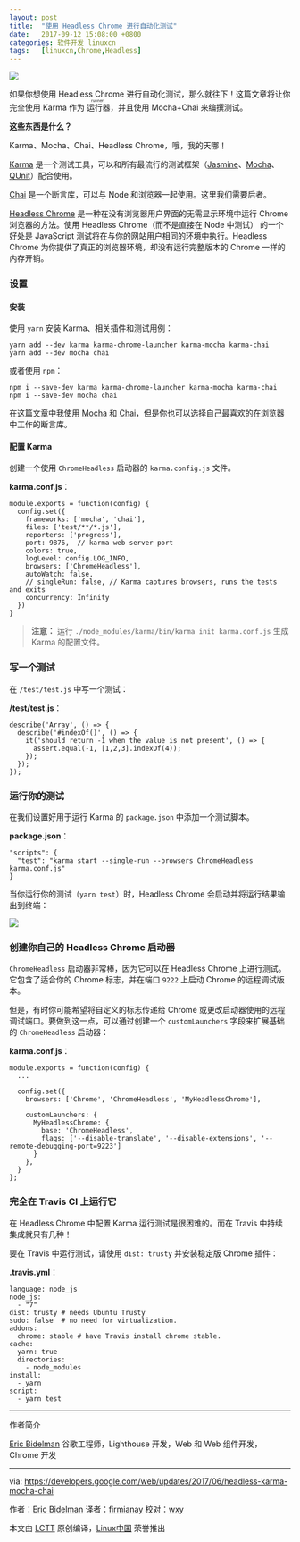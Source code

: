 ```yaml
---
layout: post
title:	"使用 Headless Chrome 进行自动化测试"
date:	2017-09-12 15:08:00 +0800 
categories:	软件开发 linuxcn 
tags:	[linuxcn,Chrome,Headless]
---
```



![](/Asserts/Images//attachment/album/201709/12/150805oxtnywgwkgwct55k.png)


如果你想使用 Headless Chrome 进行自动化测试，那么就往下！这篇文章将让你完全使用 Karma 作为<ruby> 运行器 <rt>  runner </rt></ruby>，并且使用 Mocha+Chai 来编撰测试。


**这些东西是什么？**


Karma、Mocha、Chai、Headless Chrome，哦，我的天哪！


[Karma](https://karma-runner.github.io/) 是一个测试工具，可以和所有最流行的测试框架（[Jasmine](https://jasmine.github.io/)、[Mocha](https://mochajs.org/)、 [QUnit](https://qunitjs.com/)）配合使用。


[Chai](http://chaijs.com/) 是一个断言库，可以与 Node 和浏览器一起使用。这里我们需要后者。


[Headless Chrome](https://developers.google.com/web/updates/2017/04/headless-chrome) 是一种在没有浏览器用户界面的无需显示环境中运行 Chrome 浏览器的方法。使用 Headless Chrome（而不是直接在 Node 中测试） 的一个好处是 JavaScript 测试将在与你的网站用户相同的环境中执行。Headless Chrome 为你提供了真正的浏览器环境，却没有运行完整版本的 Chrome 一样的内存开销。


### 设置


#### 安装


使用 `yarn` 安装 Karma、相关插件和测试用例：



```
yarn add --dev karma karma-chrome-launcher karma-mocha karma-chai
yarn add --dev mocha chai

```

或者使用 `npm`：



```
npm i --save-dev karma karma-chrome-launcher karma-mocha karma-chai
npm i --save-dev mocha chai

```

在这篇文章中我使用 [Mocha](https://mochajs.org/) 和 [Chai](http://chaijs.com/)，但是你也可以选择自己最喜欢的在浏览器中工作的断言库。


#### 配置 Karma


创建一个使用 `ChromeHeadless` 启动器的 `karma.config.js` 文件。


**karma.conf.js**：



```
module.exports = function(config) {
  config.set({
    frameworks: ['mocha', 'chai'],
    files: ['test/**/*.js'],
    reporters: ['progress'],
    port: 9876,  // karma web server port
    colors: true,
    logLevel: config.LOG_INFO,
    browsers: ['ChromeHeadless'],
    autoWatch: false,
    // singleRun: false, // Karma captures browsers, runs the tests and exits
    concurrency: Infinity
  })
}

```


> 
> **注意：** 运行 `./node_modules/karma/bin/karma init karma.conf.js` 生成 Karma 的配置文件。
> 
> 
> 


### 写一个测试


在 `/test/test.js` 中写一个测试：


**/test/test.js**：



```
describe('Array', () => {
  describe('#indexOf()', () => {
    it('should return -1 when the value is not present', () => {
      assert.equal(-1, [1,2,3].indexOf(4));
    });
  });
});

```

### 运行你的测试


在我们设置好用于运行 Karma 的 `package.json` 中添加一个测试脚本。


**package.json**：



```
"scripts": {
  "test": "karma start --single-run --browsers ChromeHeadless karma.conf.js"
}

```

当你运行你的测试（`yarn test`）时，Headless Chrome 会启动并将运行结果输出到终端：


![](/Asserts/Images//attachment/album/201709/12/151002mihg3iv4zarhpmm3.png)


### 创建你自己的 Headless Chrome 启动器


`ChromeHeadless` 启动器非常棒，因为它可以在 Headless Chrome 上进行测试。它包含了适合你的 Chrome 标志，并在端口 `9222` 上启动 Chrome 的远程调试版本。


但是，有时你可能希望将自定义的标志传递给 Chrome 或更改启动器使用的远程调试端口。要做到这一点，可以通过创建一个 `customLaunchers` 字段来扩展基础的 `ChromeHeadless` 启动器：


**karma.conf.js**：



```
module.exports = function(config) {
  ...

  config.set({
    browsers: ['Chrome', 'ChromeHeadless', 'MyHeadlessChrome'],

    customLaunchers: {
      MyHeadlessChrome: {
        base: 'ChromeHeadless',
        flags: ['--disable-translate', '--disable-extensions', '--remote-debugging-port=9223']
      }
    },
  }
};

```

### 完全在 Travis CI 上运行它


在 Headless Chrome 中配置 Karma 运行测试是很困难的。而在 Travis 中持续集成就只有几种！


要在 Travis 中运行测试，请使用 `dist: trusty` 并安装稳定版 Chrome 插件：


**.travis.yml**：



```
language: node_js
node_js:
  - "7"
dist: trusty # needs Ubuntu Trusty
sudo: false  # no need for virtualization.
addons:
  chrome: stable # have Travis install chrome stable.
cache:
  yarn: true
  directories:
    - node_modules
install:
  - yarn
script:
  - yarn test

```



---


作者简介


[Eric Bidelman](https://developers.google.com/web/resources/contributors#ericbidelman) 谷歌工程师，Lighthouse 开发，Web 和 Web 组件开发，Chrome 开发




---


via: <https://developers.google.com/web/updates/2017/06/headless-karma-mocha-chai>


作者：[Eric Bidelman](https://developers.google.com/web/resources/contributors#ericbidelman) 译者：[firmianay](https://github.com/firmianay) 校对：[wxy](https://github.com/wxy)


本文由 [LCTT](https://github.com/LCTT/TranslateProject) 原创编译，[Linux中国](https://linux.cn/) 荣誉推出
